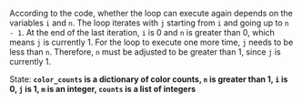 According to the code, whether the loop can execute again depends on the variables `i` and `n`. The loop iterates with `j` starting from `i` and going up to `n - 1`. At the end of the last iteration, `i` is 0 and `n` is greater than 0, which means `j` is currently 1. For the loop to execute one more time, `j` needs to be less than `n`. Therefore, `n` must be adjusted to be greater than 1, since `j` is currently 1.

State: **`color_counts` is a dictionary of color counts, `n` is greater than 1, `i` is 0, `j` is 1, `m` is an integer, `counts` is a list of integers**